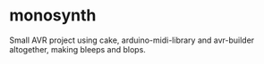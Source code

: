 # monosynth
Small AVR project using cake, arduino-midi-library and avr-builder altogether, making bleeps and blops.
